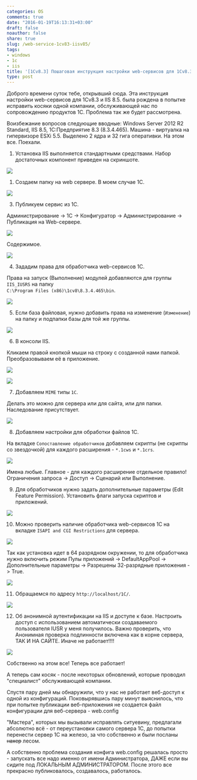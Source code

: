 ```yaml
---
categories: OS
comments: true
date: "2016-01-19T16:13:31+03:00"
draft: false
noauthor: false
share: true
slug: /web-service-1cv83-iisv85/
tags:
- windows
- 1c
- iis
title: '[1Cv8.3] Пошаговая инструкция настройки web-сервисов для 1Сv8.3 и IIS 8.5'
type: post
---
```


Доброго времени суток тебе, открывший сюда. Эта инструкция настройки web-сервисов для 1Сv8.3 и IIS 8.5. была рождена в попытке исправить косяки одной компании, обслуживающей нас по сопровождению продуктов 1С. Проблема так же будет рассмотрена.

Воизбежание вопросов следующие вводные: Windows Server 2012 R2 Standard, IIS 8.5, 1С:Предприятие 8.3 (8.3.4.465). Машина - виртуалка на гипервизоре ESXi 5.5. Выделено 2 ядра и 32 гига оперативки. На этом все. Поехали.

1) Установка IIS выполняется стандартными средствами. Набор достаточных компонент приведен на скриншоте.

![](img/001.jpg)

1) Создаем папку на web сервере. В моем случае 1С.

![](img/002.jpg)

3) Публикуем сервис из 1С. 

Администрирование -> 1С -> Конфигуратор -> Администрирование -> Публикация на Web-сервере.

![](img/003.jpg)

Содержимое.

![](img/004.jpg)

4) Зададим права для обработчика web-сервисов 1С.

Права на запуск (Выполнение) модулей добавляются для группы `IIS_IUSRS` на папку  
`C:\Program Files (x86)\1cv8\8.3.4.465\bin`.

![](img/005.jpg)

5) Если база файловая, нужно добавить права на изменение (`Изменение`) на папку и подпапки базы для той же группы.

![](img/006.jpg)

6) В консоли IIS. 

Кликаем правой кнопкой мыши на строку с созданной нами папкой.  Преобразовываем её в приложение.

![](img/007.jpg)

![](img/008.jpg)

7) Добавляем `MIME` типы `1С`.

Делать это можно для сервера или для сайта, или для папки. Наследование присутствует.

![](img/009.jpg)

8) Добавляем настройки для обработки файлов 1С.

На вкладке `Сопоставление обработчиков` добавляем скрипты (не скрипты со звездочкой) для каждого расширения - `*.1cws` и `*.1crs`.

![](img/010.jpg)

Имена любые. Главное - для каждого расширение отдельное правило! Ограничения запроса -> Доступ -> Сценарий или Выполнение.

9) Для обработчиков нужно задать дополнительные параметры (Edit Feature Permission). Установить флаги запуска скриптов и приложений.

![](img/011.jpg)

10) Можно проверить наличие обработчика web-сервисов 1С на вкладке `ISAPI and CGI Restrictions` для сервера.

![](img/012.jpg)

Так как установка идет в 64 разрядном окружении, то для обработчика нужно включить режим Пулы приложений -> DefaultAppPool -> Дополнительные параметры -> Разрешены 32-разрядные приложения -> True.

![](img/013.jpg)

11) Обращаемся по адресу `http://localhost/1C/`.

![](img/014.jpg)

12) Об анонимной аутентификации на IIS и доступе к базе. Настроить доступ с использованием автоматически создаваемого пользователя IUSR у меня получилось. Важно проверить, что Анонимная проверка подлинности включена как в корне сервера, ТАК И НА САЙТЕ. Иначе не работает!!!!

![](img/015.jpg)

Собственно на этом все! Теперь все работает!

А теперь сам косяк - после некоторых обновлений, которые проводил "специалист" обслуживающей компании.

Спустя пару дней мы обнаружили, что у нас не работает веб-доступ к одной из конфигураций. Поковырявшись пару минут выяснилось, что при попытке публикации веб-приложения не создается файл конфигурации для веб-сервера - web.config

"Мастера", которых мы вызывали исправлять ситуевину, предлагали абсолютно всё - от переустановки самого сервера 1С, до попытки перенести сервер 1С на железо, за что собственно и были посланы ~~нахер~~ лесом.

А собственно проблема создания конфига web.config решалась просто - запускать все надо именно от имени Администратора, ДАЖЕ если вы сидите под ЛОКАЛЬНЫМ АДМИНИСТРАТОРОМ. После этого все прекрасно публиковалось, создавалось, работалось.
